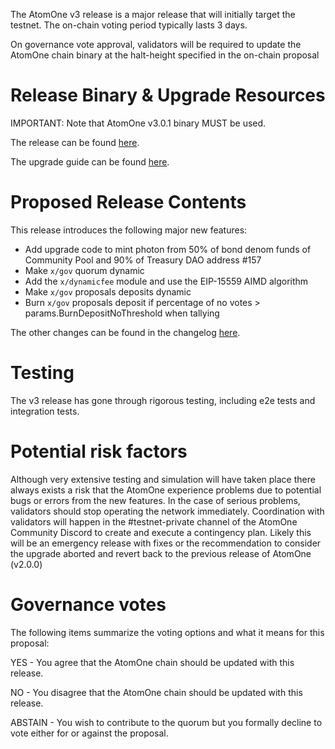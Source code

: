 The AtomOne v3 release is a major release that will initially target the
testnet. The on-chain voting period typically lasts 3 days.

On governance vote approval, validators will be required to update the AtomOne
chain binary at the halt-height specified in the on-chain proposal

# Release Binary & Upgrade Resources

IMPORTANT: Note that AtomOne v3.0.1 binary MUST be used.

The release can be found [here](https://github.com/atomone-hub/atomone/releases/tag/v3.0.1).

The upgrade guide can be found [here](https://github.com/atomone-hub/atomone/blob/main/UPGRADING.md).

# Proposed Release Contents

This release introduces the following major new features:

- Add upgrade code to mint photon from 50% of bond denom funds of Community Pool and 90% of Treasury DAO address #157
- Make `x/gov` quorum dynamic
- Add the `x/dynamicfee` module and use the EIP-15559 AIMD algorithm
- Make `x/gov` proposals deposits dynamic
- Burn `x/gov` proposals deposit if percentage of no votes > params.BurnDepositNoThreshold when tallying

The other changes can be found in the changelog [here](https://github.com/atomone-hub/atomone/blob/main/CHANGELOG.md#v300).

# Testing

The v3 release has gone through rigorous testing, including e2e tests and
integration tests.

# Potential risk factors

Although very extensive testing and simulation will have taken place there
always exists a risk that the AtomOne experience problems due to potential bugs
or errors from the new features. In the case of serious problems, validators
should stop operating the network immediately. Coordination with validators
will happen in the #testnet-private channel of the AtomOne Community Discord to
create and execute a contingency plan. Likely this will be an emergency release
with fixes or the recommendation to consider the upgrade aborted and revert
back to the previous release of AtomOne (v2.0.0)

# Governance votes

The following items summarize the voting options and what it means for this
proposal:

YES - You agree that the AtomOne chain should be updated with this release.

NO - You disagree that the AtomOne chain should be updated with this release.

ABSTAIN - You wish to contribute to the quorum but you formally decline to vote
either for or against the proposal.
